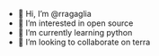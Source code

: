 - 👋 Hi, I’m @rragaglia
- 👀 I’m interested in open source
- 🌱 I’m currently learning python
- 💞️ I’m looking to collaborate on terra

<!---
rragaglia/rragaglia is a ✨ special ✨ repository because its `README.md` (this file) appears on your GitHub profile.
You can click the Preview link to take a look at your changes.
--->
